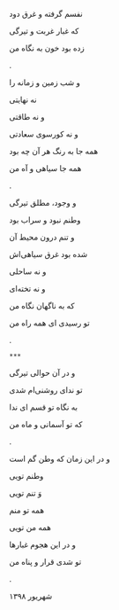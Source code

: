<!-- 
.. title: وطنم، وَ تنم
.. slug: vatanam_va_tanam
.. date: 2019-11-01 11:01:02 UTC
.. tags: غزل‌واره
.. category: 
.. link: 
.. description: 
.. type: text
-->


نفسم گرفته و غرق دود

که غبار غربت و تیرگی

زده بود خون به نگاه من

.



و شب زمین و زمانه را

نه نهایتی

و نه طاقتی

و نه کورسوی سعادتی

همه جا به رنگ هر آن چه بود

همه جا سیاهی و آه من

.



و‌ وجود، مطلق تیرگی

وطنم نبود و سراب بود

و تنم درون محیط آن

شده بود غرق سیاهی‌اش

و نه ساحلی

و نه تخته‌ای


که به ناگهان نگاه من

تو رسیدی ای همه راه من

.



`***`

و در آن حوالی تیرگی

تو ندای روشنی‌ام شدی

به نگاه تو قسم ای ندا

که تو آسمانی و ماه من

.



و در این زمان که وطن گم است

وطنم تویی

وَ تنم تویی

همه تو منم

همه من تویی

و در این هجوم غبارها

تو شدی قرار و پناه من





.

شهریور ۱۳۹۸